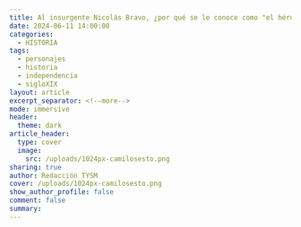 ```yaml
---
title: Al insurgente Nicolás Bravo, ¿por qué se le conoce como "el héroe del perdón"?
date: 2024-06-11 14:00:00
categories:
  - HISTORIA
tags:
  - personajes
  - historia
  - independencia
  - sigloXIX
layout: article
excerpt_separator: <!--more-->
mode: immersive
header:
  theme: dark
article_header:
  type: cover
  image:
    src: /uploads/1024px-camilosesto.png
sharing: true
author: Redacción TYSM
cover: /uploads/1024px-camilosesto.png
show_author_profile: false
comment: false
summary:
---
```

